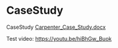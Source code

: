 # CaseStudy
CaseStudy
[Carpenter_Case_Study.docx](https://github.com/user-attachments/files/17689388/Carpenter_Case_Study.docx)

Test video: https://youtu.be/hiBhGw_Buok
